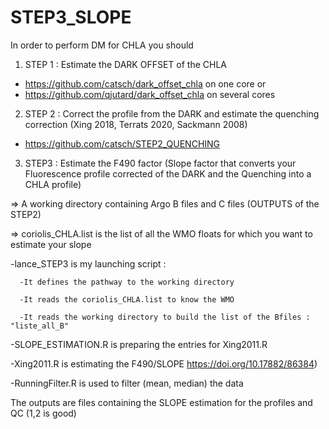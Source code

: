 # STEP3_SLOPE

In order to perform DM for CHLA you should
1. STEP 1 : Estimate the DARK OFFSET of the CHLA

- https://github.com/catsch/dark_offset_chla on one core
  or
- https://github.com/qjutard/dark_offset_chla on several cores

2. STEP 2 : Correct the profile from the DARK and estimate the quenching correction (Xing 2018, Terrats 2020, Sackmann 2008)

- https://github.com/catsch/STEP2_QUENCHING

3. STEP3 : Estimate the F490 factor (Slope factor that converts your Fluorescence profile corrected of the DARK and the Quenching into a CHLA profile) 

  => A working directory containing Argo B files and C files (OUTPUTS of the STEP2)

  => coriolis_CHLA.list is the list of all the WMO floats for which you want to estimate your slope 

  -lance_STEP3 is my launching script :

      -It defines the pathway to the working directory

      -It reads the coriolis_CHLA.list to know the WMO

      -It reads the working directory to build the list of the Bfiles : "liste_all_B"

  -SLOPE_ESTIMATION.R is preparing the entries for Xing2011.R 

  -Xing2011.R is estimating the F490/SLOPE  https://doi.org/10.17882/86384)

  -RunningFilter.R is used to filter (mean, median) the data


  The outputs are files containing the SLOPE estimation for the profiles and QC (1,2 is good) 

